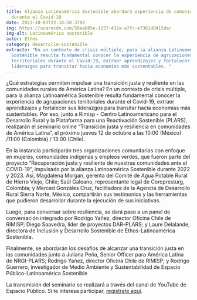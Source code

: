```yaml
---
title: Alianza Latinoamérica Sostenible abordará experiencia de comunidades
  durante el Covid-19
date: 2023-10-03T22:18:50.379Z
img: https://ucarecdn.com/58aa885e-1257-432a-a7fc-e7361d0415da/
img-alt: Latinoamérica sostenible
autor: Ethos
category: desarrollo-sostenible
extracto: "En un contexto de crisis múltiple, para la alianza Latinoamérica
  Sostenible resulta fundamental conocer la experiencia de agrupaciones
  territoriales durante el Covid-19, extraer aprendizajes y fortalecer sus
  liderazgos para transitar hacia economías más sustentables. "
---
```

¿Qué estrategias permiten impulsar una transición justa y resiliente en las comunidades rurales de América Latina? En un contexto de crisis múltiple, para la alianza Latinoamérica Sostenible resulta fundamental conocer la experiencia de agrupaciones territoriales durante el Covid-19, extraer aprendizajes y fortalecer sus liderazgos para transitar hacia economías más sustentables. Por eso, junto a Rimisp - Centro Latinoamericano para el Desarrollo Rural y la Plataforma para una Reactivación Sostenible (PLARS), realizarán el seminario online “Transición justa y resiliencia en comunidades de América Latina”, el próximo jueves 12 de octubre a las 10:00 (México) /11:00 (Colombia) / 13:00 (Chile). 



En la instancia participarán tres organizaciones comunitarias con enfoque en mujeres, comunidades indígenas y empleos verdes, que fueron parte del proyecto “Recuperación justa y resiliente de nuestras comunidades ante el COVID-19”, impulsado por la alianza Latinoamérica Sostenible durante 2022 y 2023. Así, Magdalena Morgan, gerenta del Comité de Agua Potable Rural de Hierro Viejo, Chile; Saúl Galeano, representante legal de Corcpresturg, Colombia; y Merced Gonzáles Cruz, facilitadora de la Agencia de Desarrollo Rural Sierra Norte, México, compartirán sus testimonios y las herramientas que pudieron desarrollar durante la ejecución de sus iniciativas. 



Luego, para conversar sobre resiliencia, se dará paso a un panel de conversación integrado por Rodrigo Yañez, director Oficina Chile de RIMISP; Diego Saavedra, líder de proyectos DAR-PLARS; y Laure Delalande, directora de Inclusión y Desarrollo Sostenible de Ethos-Latinoamérica Sostenible. 



Finalmente, se abordarán los desafíos de alcanzar una transición justa en las comunidades junto a Juliana Peña, Senior Officer para América Latina de NRGI-PLARS; Rodrigo Yañez, director Oficina Chile de RIMISP; y Rodrigo Guerrero, investigador de Medio Ambiente y Sustentabilidad de Espacio Público-Latinoamérica Sostenible



La transmisión del seminario se realizará a través del canal de YouTube de Espacio Público. Si te interesa participar, [regístrate aquí](https://forms.gle/C4rJPzYgX93hN2Cm8).